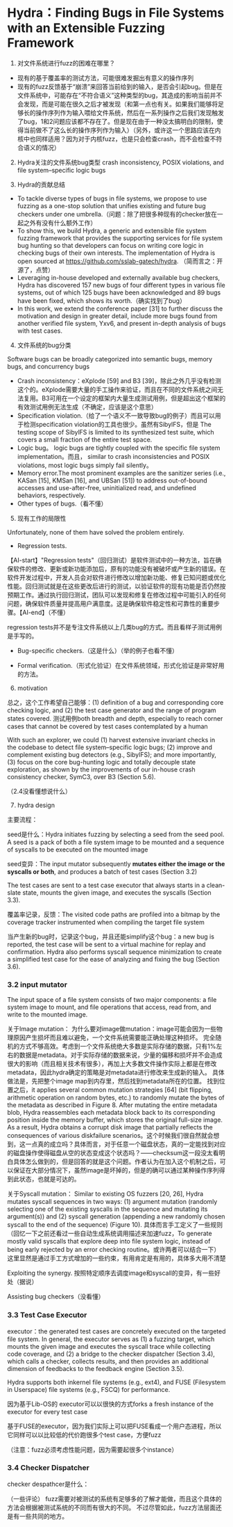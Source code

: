 # Hydra：Finding Bugs in File Systems with an Extensible Fuzzing Framework

1. 对文件系统进行fuzz的困难在哪里？

- 现有的基于覆盖率的测试方法，可能很难发掘出有意义的操作序列
- 现有的fuzz反馈基于“崩溃”来回答当前给到的输入，是否会引起bug。但是在文件系统中，可能存在“不符合语义”这种类型的bug，其造成的影响当前并不会发现，而是可能在很久之后才被发现（和第一点也有关。如果我们能够将足够长的操作序列作为输入喂给文件系统，然后在一系列操作之后我们发现触发了bug，1和2问题应该都不存在了。但是现在由于一种没太搞明白的限制，使得当前做不了这么长的操作序列作为输入）（另外，或许这一个思路应该在内核中也同样适用？因为对于内核fuzz，也是只会检查crash，而不会检查不符合语义的情况）

2. Hydra关注的文件系统bug类型
 crash inconsistency, POSIX violations, and file system–specific logic bugs

3. Hydra的贡献总结

- To tackle diverse types of bugs in file systems, we propose to use fuzzing as a one-stop solution that unifies existing and future bug checkers under one umbrella.（问题：除了把很多种现有的checker放在一起之外有没有什么额外工作）
- To show this, we build Hydra, a generic and extensible file system fuzzing framework that provides the supporting services for file system bug hunting so that developers can focus on writing core logic in checking bugs of their own interests. The implementation of Hydra is open sourced at https://github.com/sslab-gatech/hydra. （简而言之：开源了，点赞）
- Leveraging in-house developed and externally available bug checkers, Hydra has discovered 157 new bugs of four different types in various file systems, out of which 125 bugs have been acknowledged and 89 bugs have been fixed, which shows its worth.（确实找到了bug）
- In this work, we extend the conference paper [31] to further discuss the motivation and design in greater detail, include more bugs found from another verified file system, Yxv6, and present in-depth analysis of bugs with test cases.

4. 文件系统的bug分类

Software bugs can be broadly categorized into semantic bugs, memory bugs, and concurrency bugs 

- Crash inconsistency：eXplode [59] and B3 [39]，除此之外几乎没有检测这个的。eXplode需要大量的手工操作来验证，而且在不同的文件系统之间无法复用。B3可用在一个设定的框架内大量生成测试用例，但是超出这个框架的有效测试用例无法生成（不确定，应该是这个意思）
- Specification violation.（给了一个语义不一致导致bug的例子）而且可以用于检测specification violation的工具也很少。虽然有SibylFS，但是 The testing scope of SibylFS is limited to its synthesized test suite, which covers a small fraction of the entire test space.
- Logic bug。 logic bugs are tightly coupled with the specific file system implementation。而且， similar to crash inconsistencies and POSIX violations, most logic bugs simply fail silently。
- Memory error.The most prominent examples are the sanitizer series (i.e., KASan [15], KMSan [16], and UBSan [51]) to address out-of-bound accesses and use-after-free, uninitialized read, and undefined behaviors, respectively.
- Other types of bugs.（看不懂）

5. 现有工作的局限性

Unfortunately, none of them have solved the problem entirely.

- Regression tests.

【AI-start】"Regression tests"（回归测试）是软件测试中的一种方法，旨在确保软件的修改、更新或新功能添加后，原有的功能没有被破坏或产生新的错误。在软件开发过程中，开发人员会对软件进行修改以增加新功能、修复已知问题或优化性能。回归测试就是在这些更改后进行的测试，以验证软件的现有功能是否仍然按预期工作。通过执行回归测试，团队可以发现和修复在修改过程中可能引入的任何问题，确保软件质量并提高用户满意度。这是确保软件稳定性和可靠性的重要步骤。【AI-end】（不懂）

regression tests并不是专注文件系统以上几类bug的方式。而且看样子测试用例是手写的。

- Bug-specific checkers.（这是什么）（举的例子也看不懂）

- Formal verification.（形式化验证）在文件系统领域，形式化验证是非常好用的方法。

6. motivation

总之，这个工作希望自己能够：(1) definition of a bug and corresponding core checking logic, and (2) the test case generator and the range of program states covered. 
测试用例both breadth and depth, especially to reach corner cases that cannot be covered by test cases contemplated by a human

With such an explorer, we could (1) harvest extensive invariant checks in the codebase to detect file system–specific logic bugs; (2) improve and complement existing bug detectors (e.g., SibylFS); and more importantly, (3) focus on the core bug-hunting logic and totally decouple state exploration, as shown by the improvements of our in-house crash consistency checker, SymC3, over B3 (Section 5.6).

（2.4没看懂想说什么）


7. hydra design

主要流程：

seed是什么：Hydra initiates fuzzing by selecting a seed from the seed pool. A seed is a pack of both a file system image to be mounted and a sequence of syscalls to be executed on the mounted image

seed变异：The input mutator subsequently **mutates either the image or the syscalls or both**, and produces a batch of test cases (Section 3.2)

The test cases are sent to a test case executor that always starts in a clean-slate state, mounts the given image, and executes the syscalls (Section 3.3).

覆盖率记录，反馈：The visited code paths are profiled into a bitmap by the coverage tracker instrumented when compiling the target file system

当产生新的bug时，记录这个bug，并且还能simplify这个bug：a new bug is reported, the test case will be sent to a virtual machine for replay and confirmation.
Hydra also performs syscall sequence minimization to create a simplified test case for the ease of analyzing and fixing the bug (Section 3.6).


### 3.2 input mutator

The input space of a file system consists of two major components: a file system image to mount, and file operations that access, read from, and write to the mounted image.

关于Image mutation：
为什么要对image做mutation：image可能会因为一些物理原因产生损坏而且难以避免，一个文件系统需要能正确处理这种损坏。
完全随机的方式不够高效。考虑到一个文件系统绝大多数是实际存储的数据，只有1%左右的数据是metadata。对于实际存储的数据来说，少量的偏移和损坏并不会造成很大的影响（而且相关技术有很多），再加上大多数文件操作实际上都是在修改metadata，因此hydra确定的策略是对metadata进行修改来生成新的输入。
具体做法是，先把整个image map到内存里，然后找到metadata所在的位置。
找到位置之后，it applies several common mutation strategies [64] (bit flipping, arithmetic operation on random bytes, etc.) to randomly mutate the bytes of the metadata as described in Figure 8.
After mutating the entire metadata blob, Hydra reassembles each metadata block back to its corresponding position inside the memory buffer, which stores the original full-size image. As a result, Hydra obtains a corrupt disk image that partially reflects the consequences of various diskfailure scenarios。这个时候我们很自然就会想到，这一点真的成立吗？具体而言，对于任意一个磁盘状态，真的一定能找到对应的磁盘操作使得磁盘从空的状态变成这个状态吗？——checksum这一段没太看明白具体怎么做到的，但是回答的就是这个问题。作者认为在加入这个机制之后，可以保证在大部分情况下，虽然image是坏掉的，但是的确可以通过某种操作序列得到此状态，也就是可达的。


关于Syscall mutation：
Similar to existing OS fuzzers [20, 26], Hydra mutates syscall sequences in two ways: (1) argument mutation (randomly selecting one of the existing syscalls in the sequence and mutating its argument(s)) and (2) syscall generation (appending a new randomly chosen syscall to the end of the sequence) (Figure 10).
具体而言手工定义了一些规则（回忆一下之前还看过一些自动生成系统调用描述来加速fuzz，To generate mostly valid syscalls that explore deep into file system logic, instead of being early rejected by an error checking routine。或许两者可以结合一下）这里显然是通过手工方式增加的一些约束，有用肯定是有用的，具体多大用不清楚

Exploiting the synergy.
按照特定顺序去调度image和syscall的变异，有一些好处（据说）

Assisting bug checkers（没看懂）


### 3.3 Test Case Executor

executor：the generated test cases are concretely executed on the targeted file system. 
In general, the executor serves as (1) a fuzzing target, which mounts the given image and executes the syscall trace while collecting code coverage, and (2) a bridge to the checker dispatcher (Section 3.4), which calls a checker, collects results, and then provides an additional dimension of feedbacks to the feedback engine (Section 3.5). 

Hydra supports both inkernel file systems (e.g., ext4), and FUSE (Filesystem in Userspace) file systems (e.g., FSCQ) for performance.

因为基于Lib-OS的 executor可以以很快的方式forks a fresh instance of the executor for every test case

基于FUSE的executor，因为我们实际上可以把FUSE看成一个用户态进程，所以它同样可以以比较低的代价跑很多个test case，方便fuzz


（注意：fuzz必须考虑性能问题，因为需要起很多个instance）



### 3.4 Checker Dispatcher

checker despathcer是什么：



（一些评论）
fuzz需要对被测试的系统有足够多的了解才能做，而且这个具体的方法会根据被测试系统的不同而有很大的不同。
不过尽管如此，fuzz方法层面还是有一些共同的地方。
